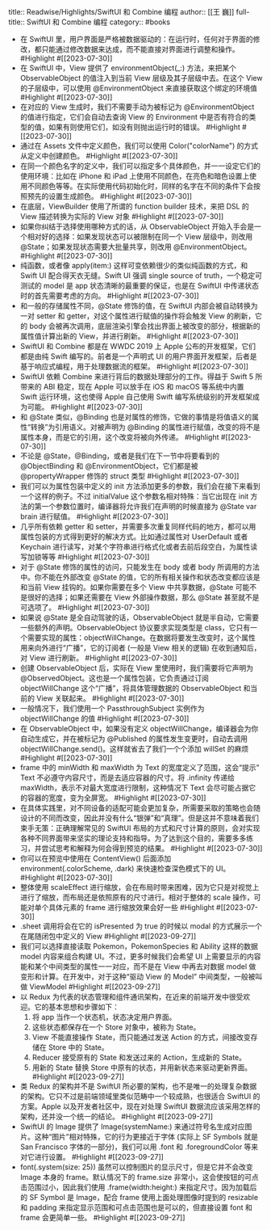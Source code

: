 title:: Readwise/Highlights/SwiftUI 和 Combine 编程
author:: [[王 巍]]
full-title:: SwiftUI 和 Combine 编程
category:: #books

- 在 SwiftUI 里，用户界面是严格被数据驱动的：在运行时，任何对于界面的修改，都只能通过修改数据来达成，而不能直接对界面进行调整和操作。 #Highlight #[[2023-07-30]]
- 在 SwiftUI 中，View 提供了 environmentObject(_:) 方法，来把某个 ObservableObject 的值注入到当前 View 层级及其子层级中去。在这个 View 的子层级中，可以使用 @EnvironmentObject 来直接获取这个绑定的环境值 #Highlight #[[2023-07-30]]
- 在对应的 View 生成时，我们不需要手动为被标记为 @EnvironmentObject 的值进行指定，它们会自动去查询 View 的 Environment 中是否有符合的类型的值，如果有则使用它们，如没有则抛出运行时的错误。 #Highlight #[[2023-07-30]]
- 通过在 Assets 文件中定义颜色，我们可以使用 Color("colorName") 的方式从定义中创建颜色。 #Highlight #[[2023-07-30]]
- 在同一个颜色名字的定义中，我们可以指定多个具体颜色，并一一设定它们的使用环境：比如在 iPhone 和 iPad 上使用不同颜色，在亮色和暗色设置上使用不同颜色等等。在实际使用代码初始化时，同样的名字在不同的条件下会按照预先的设置生成颜色。 #Highlight #[[2023-07-30]]
- 在底层，ViewBuilder 使用了所谓的 function builder 技术，来把 DSL 的 View 描述转换为实际的 View 对象 #Highlight #[[2023-07-30]]
- 如果你纠结于选择使用哪种方式的话，从 ObservableObject 开始入手会是一个相对好的选择：如果发现状态可以被限制在同一个 View 层级中，则改用 @State；如果发现状态需要大批量共享，则改用 @EnvironmentObject。 #Highlight #[[2023-07-30]]
- 纯函数，或者像 apply(item:) 这样可变依赖很少的类似纯函数的方式，和 Swift UI 配合得天衣无缝。Swift UI 强调 single source of truth，一个稳定可测试的 model 是 app 状态清晰的最重要的保证，也是在 SwiftUI 中传递状态时的首先需要考虑的方向。 #Highlight #[[2023-07-30]]
- 和一般的存储属性不同，@State 修饰的值，在 SwiftUI 内部会被自动转换为一对 setter 和 getter，对这个属性进行赋值的操作将会触发 View 的刷新，它的 body 会被再次调用，底层渲染引擎会找出界面上被改变的部分，根据新的属性值计算出新的 View，并进行刷新。 #Highlight #[[2023-07-30]]
- SwiftUI 和 Combine 都是在 WWDC 2019 上 Apple 公布的开发框架，它们都是由纯 Swift 编写的。前者是一个声明式 UI 的用户界面开发框架，后者是基于响应式编程，用于处理数据流的框架。 #Highlight #[[2023-07-30]]
- SwiftUI 依赖 Combine 来进行背后的数据处理部分的工作。得益于 Swift 5 所带来的 ABI 稳定，现在 Apple 可以放手在 iOS 和 macOS 等系统中内置 Swift 运行环境，这也使得 Apple 自己使用 Swift 编写系统级别的开发框架成为可能。 #Highlight #[[2023-07-30]]
- 和 @State 类似，@Binding 也是对属性的修饰，它做的事情是将值语义的属性“转换”为引用语义。对被声明为 @Binding 的属性进行赋值，改变的将不是属性本身，而是它的引用，这个改变将被向外传递。 #Highlight #[[2023-07-30]]
- 不论是 @State，@Binding，或者是我们在下一节中将要看到的 @ObjectBinding 和 @EnvironmentObject，它们都是被 @propertyWrapper 修饰的 struct 类型 #Highlight #[[2023-07-30]]
- 我们可以为属性包装中定义的 init 方法添加更多的参数，我们会在接下来看到一个这样的例子。不过 initialValue 这个参数名相对特殊：当它出现在 init 方法的第一个参数位置时，编译器将允许我们在声明的时候直接为 @State     var brain 进行赋值。 #Highlight #[[2023-07-30]]
- 几乎所有依赖 getter 和 setter，并需要多次重复同样代码的地方，都可以用属性包装的方式得到更好的解决方式。比如通过属性对 UserDefault 或者 Keychain 进行读写，对某个字符串进行格式化或者去前后段空白，为属性读写加锁等等 #Highlight #[[2023-07-30]]
- 对于 @State 修饰的属性的访问，只能发生在 body 或者 body 所调用的方法中。你不能在外部改变 @State 的值，它的所有相关操作和状态改变都应该是和当前 View 挂钩的。如果你需要在多个 View 中共享数据，@State 可能不是很好的选择；如果还需要在 View 外部操作数据，那么 @State 甚至就不是可选项了。 #Highlight #[[2023-07-30]]
- 如果说 @State 是全自动驾驶的话，ObservableObject 就是半自动，它需要一些额外的声明。ObservableObject 协议要求实现类型是 class，它只有一个需要实现的属性：objectWillChange。在数据将要发生改变时，这个属性用来向外进行“广播”，它的订阅者 (一般是 View 相关的逻辑) 在收到通知后，对 View 进行刷新。 #Highlight #[[2023-07-30]]
- 创建 ObservableObject 后，实际在 View 里使用时，我们需要将它声明为 @ObservedObject。这也是一个属性包装，它负责通过订阅 objectWillChange 这个“广播”，将具体管理数据的 ObservableObject 和当前的 View 关联起来。 #Highlight #[[2023-07-30]]
- 一般情况下，我们使用一个 PassthroughSubject 实例作为 objectWillChange 的值 #Highlight #[[2023-07-30]]
- 在 ObservableObject 中，如果没有定义 objectWillChange，编译器会为你自动生成它，并在被标记为 @Published 的属性发生变更时，自动去调用 objectWillChange.send()。这样就省去了我们一个个添加 willSet 的麻烦 #Highlight #[[2023-07-30]]
- frame 中的 minWidth 和 maxWidth 为 Text 的宽度定义了范围，这会“提示” Text 不必遵守内容尺寸，而是去适应容器的尺寸。将 .infinity 传递给 maxWidth，表示不对最大宽度进行限制，这种情况下 Text 会尽可能占据它的容器的宽度，变为全屏宽。 #Highlight #[[2023-07-30]]
- 在具体实践里，对不同设备的适配可能会更加复杂，所需要采取的策略也会随设计的不同而改变，因此并没有什么“银弹”和“真理”。但是这并不意味着我们束手无策：正确理解常见的 SwiftUI 布局的方式和尺寸计算的原则，会对实现各种不同界面带来坚实的理论支持和指导。为了达到这个目的，需要多多练习，并尝试思考和解释为何会得到预览的结果。 #Highlight #[[2023-07-30]]
- 你可以在预览中使用在 ContentView() 后面添加 environment(\.colorScheme, .dark) 来快速检查深色模式下的 UI。 #Highlight #[[2023-07-30]]
- 整体使用 scaleEffect 进行缩放，会在布局时带来困难，因为它只是对视觉上进行了缩放，而布局还是依照原有的尺寸进行。相对于整体的 scale 操作，可能对单个具体元素的 frame 进行缩放效果会好一些 #Highlight #[[2023-07-30]]
- .sheet 调用将会在它的 isPresented 为 true 的时候以 modal 的方式展示一个在尾随闭包中定义的 View #Highlight #[[2023-09-27]]
- 我们可以选择直接读取 Pokemon，PokemonSpecies 和 Ability 这样的数据 model 内容来组合构建 UI。不过，更多时候我们会希望 UI 上需要显示的内容能和某个中间类型的属性一一对应，而不是在 View 中再去对数据 model 做变形和计算。在开发中，对于这种“驱动 View 的 Model” 中间类型，一般被叫做 ViewModel #Highlight #[[2023-09-27]]
- 以 Redux 为代表的状态管理和组件通讯架构，在近来的前端开发中很受欢迎。它的基本思想和步骤如下：
  1.  将 app 当作一个状态机，状态决定用户界面。
  2.  这些状态都保存在一个 Store 对象中，被称为 State。
  3.  View 不能直接操作 State，而只能通过发送 Action 的方式，间接改变存储在 Store 中的 State。
  4.  Reducer 接受原有的 State 和发送过来的 Action，生成新的 State。
  5.  用新的 State 替换 Store 中原有的状态，并用新状态来驱动更新界面。 #Highlight #[[2023-09-27]]
- 类 Redux 的架构并不是 SwiftUI 所必要的架构，也不是唯一的处理复杂数据的架构。它只不过是前端领域里类似范畴中一个较成熟，也很适合 SwiftUI 的方案。Apple 以及开发者社区中，现在对处理 SwiftUI 数据流应该采用怎样的架构，还并没一个统一的结论。 #Highlight #[[2023-09-27]]
- SwiftUI 的 Image 提供了 Image(systemName:) 来通过符号名生成对应图片。这种“图片”相对特殊，它的行为更接近于字体 (实际上 SF Symbols 就是 San Francisco 字体的一部分)，我们可以用 .font 和 .foregroundColor 等来对它进行设置。 #Highlight #[[2023-09-27]]
- font(.system(size: 25)) 虽然可以控制图片的显示尺寸，但是它并不会改变 Image 本身的 frame。默认情况下的 frame.size 非常小，这会使按钮的可点击范围过小，因此我们使用 .frame(width:height:) 来指定尺寸。因为加载后的 SF Symbol 是 Image，配合 frame 使用上面处理图像时提到的 resizable 和 padding 来指定显示范围和可点击范围也是可以的，但直接设置 font 和 frame 会更简单一些。 #Highlight #[[2023-09-27]]
